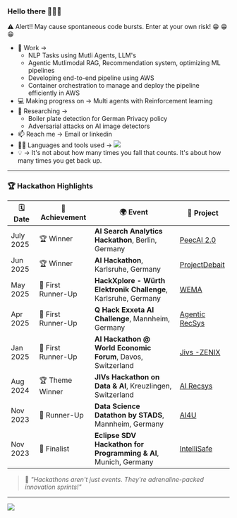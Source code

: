 ### Hello there 👋👋👋

:warning: Alert!! May cause spontaneous code bursts. Enter at your own risk! :grin: :grin: :grin:
* :office: Work -> 
  - NLP Tasks using Mutli Agents, LLM's
  - Agentic Mutlimodal RAG, Recommendation system, optimizing ML pipelines 
  - Developing end-to-end pipeline using AWS
  - Container orchestration to manage and deploy the pipeline efficiently in AWS 
* :computer: Making progress on -> Multi agents with Reinforcement learning
* :closed_book: Researching ->
    - Boiler plate detection for German Privacy policy
    - Adversarial attacks on AI image detectors
* :mailbox: Reach me -> Email or linkedin
* :technologist: Languages and tools used -> <img src="https://skillicons.dev/icons?i=py,pytorch,opencv,git,kubernetes,docker,aws,anaconda,java" />
* :bulb: -> It's not about how many times you fall that counts. It's about how many times you get back up.

---

### 🏆 Hackathon Highlights
| 🗓️ Date | 🏅 Achievement | 🌍 Event | 📁 Project |
|--------|----------------|----------|----------|
| July 2025 | 🏆 Winner | **AI Search Analytics Hackathon**, Berlin, Germany | [PeecAI 2.0](https://github.com/sreehari59/AI-Search-Analytics-Hackathon) |
| Jun 2025 | 🏆 Winner | **AI Hackathon**, Karlsruhe, Germany | [ProjectDebait](https://github.com/sreehari59/ProjectDebait) |
| May 2025 | 🥈 First Runner-Up | **HackXplore - Würth Elektronik Challenge**, Karlsruhe, Germany | [WEMA](https://github.com/sreehari59/HackXplore) |
| Apr 2025 | 🥈 First Runner-Up | **Q Hack Exxeta AI Challenge**, Mannheim, Germany | [Agentic RecSys](https://github.com/sreehari59/Talenta_QSummitHack) |
| Jan 2025 | 🥈 First Runner-Up | **AI Hackathon @ World Economic Forum**, Davos, Switzerland | [Jivs -ZENIX](https://github.com/tyagiprnv/Jivs-WEF-Hackathon) |
| Aug 2024 | 🏆 Theme Winner | **JIVs Hackathon on Data & AI**, Kreuzlingen, Switzerland | [AI Recsys](https://github.com/AakritiiIstwal/jivs_hackathon) |
| Nov 2023 | 🥈 Runner-Up | **Data Science Datathon by STADS**, Mannheim, Germany | [AI4U](https://github.com/sreehari59/Datathon2023-WaterDamageDetection) |
| Nov 2023 | 🎯 Finalist | **Eclipse SDV Hackathon for Programming & AI**, Munich, Germany | [IntelliSafe](https://github.com/Eclipse-SDV-Hackathon-Accenture/IntelliSafe) |

> 💬 *"Hackathons aren't just events. They're adrenaline-packed innovation sprints!"*

---

<a href="https://github.com/anuraghazra/github-readme-stats">
  <img align="center" src="https://github-readme-stats.vercel.app/api/top-langs/?username=sreehari59&langs_count=8&layout=compact&theme=merko" />
</a>
<!--
**sreehari59/sreehari59** is a ✨ _special_ ✨ repository because its `README.md` (this file) appears on your GitHub profile.

Here are some ideas to get you started:

- 🔭 I’m currently working on ...
- 🌱 I’m currently learning ...
- 👯 I’m looking to collaborate on ...
- 🤔 I’m looking for help with ...
- 💬 Ask me about ...
- 📫 How to reach me: ...
- 😄 Pronouns: ...
- ⚡ Fun fact: ...
Look into this this link for tech related icons -> https://github.com/tandpfun/skill-icons
Look into this this link for enoji related icons -> https://gist.github.com/rxaviers/7360908
Look into this this link for status in readme -> https://github.com/anuraghazra/github-readme-stats
-->
